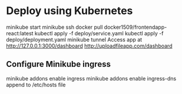 # Deploy using Kubernetes

minikube start
minikube ssh docker pull docker1509/frontendapp-react:latest
kubectl apply -f deploy/service.yaml
kubectl apply -f deploy/deployment.yaml
minikube tunnel
Access app at http://127.0.0.1:3000/dashboard
http://uploadfileapp.com/dashboard

## Configure Minikube ingress
minikube addons enable ingress
minikube addons enable ingress-dns
append <ip> <DNS-path> to /etc/hosts file